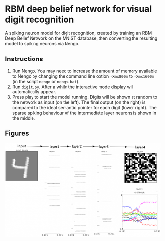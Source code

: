 RBM deep belief network for visual digit recognition
====================================================

A spiking neuron model for digit recognition, created by training an
RBM Deep Belief Network on the MNIST database, then converting the
resulting model to spiking neurons via Nengo.

## Instructions

1. Run Nengo. You may need to increase the amount of memory available
   to Nengo by changing the command line option `-Xmx800m` to
   `-Xmx1600m` (in the script `nengo` or `nengo.bat`).
2. Run `digit.py`. After a while the interactive mode display will
   automatically appear.
3. Press play to start the model running. Digits will be shown at
   random to the network as input (on the left). The final output (on
   the right) is compared to the ideal semantic pointer for each digit
   (lower right). The sparse spiking behaviour of the intermediate
   layer neurons is shown in the middle.

## Figures

![](DigitRecog.png)
